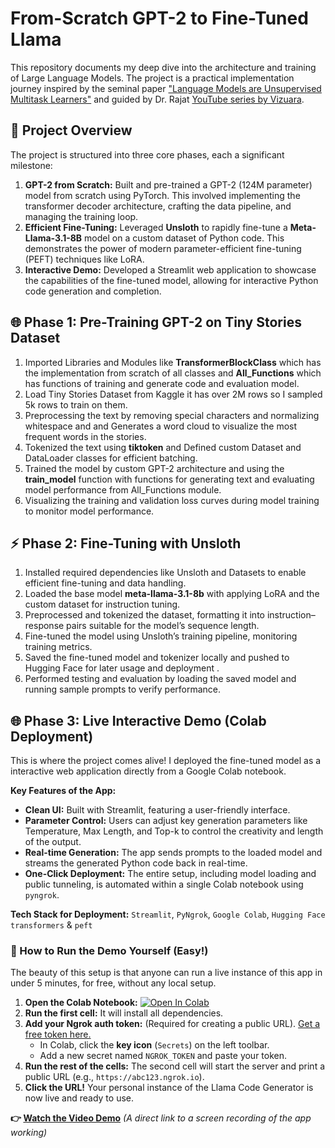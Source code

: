 # From-Scratch GPT-2 to Fine-Tuned Llama

This repository documents my deep dive into the architecture and training of Large Language Models. The project is a practical implementation journey inspired by the seminal paper ["Language Models are Unsupervised Multitask Learners"](https://cdn.openai.com/better-language-models/language_models_are_unsupervised_multitask_learners.pdf) and guided by Dr. Rajat [YouTube series by Vizuara](https://youtube.com/playlist?list=PLPTV0NXA_ZSgsLAr8YCgCwhPIJNNtexWu).

## 🚀 Project Overview

The project is structured into three core phases, each a significant milestone:

1.  **GPT-2 from Scratch:** Built and pre-trained a GPT-2 (124M parameter) model from scratch using PyTorch. This involved implementing the transformer decoder architecture, crafting the data pipeline, and managing the training loop.
2.  **Efficient Fine-Tuning:** Leveraged **Unsloth** to rapidly fine-tune a **Meta-Llama-3.1-8B** model on a custom dataset of Python code. This demonstrates the power of modern parameter-efficient fine-tuning (PEFT) techniques like LoRA.
3.  **Interactive Demo:** Developed a Streamlit web application to showcase the capabilities of the fine-tuned model, allowing for interactive Python code generation and completion.

## 🌐 Phase 1: Pre-Training GPT-2 on Tiny Stories Dataset

1. Imported Libraries and Modules like **TransformerBlockClass** which has the implementation from scratch of all classes and **All_Functions** which has functions of training and generate code and evaluation model.
2. Load Tiny Stories Dataset from Kaggle it has over 2M rows so I sampled 5k rows to train on them.
3. Preprocessing the text by removing special characters and normalizing whitespace and and Generates a word cloud to visualize the most frequent words in the stories.
4. Tokenized the text using **tiktoken** and Defined custom Dataset and DataLoader classes for efficient batching.
5. Trained the model by custom GPT-2 architecture and using the **train_model** function with  functions for generating text and evaluating model performance from All_Functions module.
7. Visualizing the training and validation loss curves during model training to monitor model performance.



## ⚡ Phase 2: Fine-Tuning with Unsloth 

1. Installed required dependencies like Unsloth and Datasets to enable efficient fine-tuning and data handling.
2. Loaded the base model **meta-llama-3.1-8b** with applying LoRA and the custom dataset for instruction tuning.
3. Preprocessed and tokenized the dataset, formatting it into instruction–response pairs suitable for the model’s sequence length.
4. Fine-tuned the model using Unsloth’s training pipeline, monitoring training metrics.
5. Saved the fine-tuned model and tokenizer locally and pushed to Hugging Face for later usage and deployment .
6. Performed testing and evaluation by loading the saved model and running sample prompts to verify performance.

## 🌐 Phase 3: Live Interactive Demo (Colab Deployment)

This is where the project comes alive! I deployed the fine-tuned model as a interactive web application directly from a Google Colab notebook.

**Key Features of the App:**
*   **Clean UI:** Built with Streamlit, featuring a user-friendly interface.
*   **Parameter Control:** Users can adjust key generation parameters like Temperature, Max Length, and Top-k to control the creativity and length of the output.
*   **Real-time Generation:** The app sends prompts to the loaded model and streams the generated Python code back in real-time.
*   **One-Click Deployment:** The entire setup, including model loading and public tunneling, is automated within a single Colab notebook using `pyngrok`.

**Tech Stack for Deployment:** `Streamlit`, `PyNgrok`, `Google Colab`, `Hugging Face` `transformers` & `peft`

### 🚀 How to Run the Demo Yourself (Easy!)

The beauty of this setup is that anyone can run a live instance of this app in under 5 minutes, for free, without any local setup.

1.  **Open the Colab Notebook:** [![Open In Colab](https://colab.research.google.com/assets/colab-badge.svg)](https://colab.research.google.com/github/your_username/From-Scratch-GPT2-Finetuned-Llama/blob/main/Phase_3_Interactive_Demo/Live_Colab_Demo.ipynb)
2.  **Run the first cell:** It will install all dependencies.
3.  **Add your Ngrok auth token:** (Required for creating a public URL). [Get a free token here.](https://dashboard.ngrok.com/get-started/your-authtoken)
    *   In Colab, click the **key icon** (`Secrets`) on the left toolbar.
    *   Add a new secret named `NGROK_TOKEN` and paste your token.
4.  **Run the rest of the cells:** The second cell will start the server and print a public URL (e.g., `https://abc123.ngrok.io`).
5.  **Click the URL!** Your personal instance of the Llama Code Generator is now live and ready to use.

**👉 [Watch the Video Demo](./Phase_3_Interactive_Demo/demo_recording.mp4)**
*(A direct link to a screen recording of the app working)*